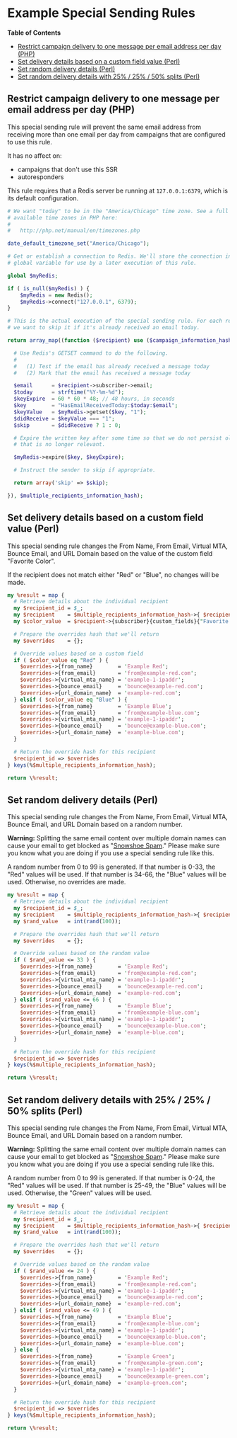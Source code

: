 # Example Special Sending Rules

<!-- START doctoc generated TOC please keep comment here to allow auto update -->
<!-- DON'T EDIT THIS SECTION, INSTEAD RE-RUN doctoc TO UPDATE -->
**Table of Contents**

- [Restrict campaign delivery to one message per email address per day (PHP)](#restrict-campaign-delivery-to-one-message-per-email-address-per-day-php)
- [Set delivery details based on a custom field value (Perl)](#set-delivery-details-based-on-a-custom-field-value-perl)
- [Set random delivery details (Perl)](#set-random-delivery-details-perl)
- [Set random delivery details with 25% / 25% / 50% splits (Perl)](#set-random-delivery-details-with-25%25--25%25--50%25-splits-perl)

<!-- END doctoc generated TOC please keep comment here to allow auto update -->

## Restrict campaign delivery to one message per email address per day (PHP)

This special sending rule will prevent the same email address from receiving
more than one email per day from campaigns that are configured to use this
rule.

It has no affect on:

* campaigns that don't use this SSR
* autoresponders

This rule requires that a Redis server be running at `127.0.0.1:6379`, which is
its default configuration.

```php
# We want "today" to be in the "America/Chicago" time zone. See a full list of
# available time zones in PHP here:
#
#   http://php.net/manual/en/timezones.php

date_default_timezone_set("America/Chicago");

# Get or establish a connection to Redis. We'll store the connection in a
# global variable for use by a later execution of this rule.

global $myRedis;

if ( is_null($myRedis) ) {
    $myRedis = new Redis();
    $myRedis->connect("127.0.0.1", 6379);
}

# This is the actual execution of the special sending rule. For each recipient,
# we want to skip it if it's already received an email today.

return array_map((function ($recipient) use ($campaign_information_hash, $myRedis) {

  # Use Redis's GETSET command to do the following.
  #
  #   (1) Test if the email has already received a message today
  #   (2) Mark that the email has received a message today

  $email      = $recipient->subscriber->email;
  $today      = strftime("%Y-%m-%d");
  $keyExpire  = 60 * 60 * 48; // 48 hours, in seconds
  $key        = "HasEmailReceivedToday:$today:$email";
  $keyValue   = $myRedis->getset($key, "1");
  $didReceive = $keyValue === "1";
  $skip       = $didReceive ? 1 : 0;

  # Expire the written key after some time so that we do not persist old data
  # that is no longer relevant.

  $myRedis->expire($key, $keyExpire);

  # Instruct the sender to skip if appropriate.

  return array('skip' => $skip);

}), $multiple_recipients_information_hash);
```

## Set delivery details based on a custom field value (Perl)

This special sending rule changes the From Name, From Email, Virtual MTA,
Bounce Email, and URL Domain based on the value of the custom field "Favorite
Color".

If the recipient does not match either "Red" or "Blue", no changes will be made.

```perl
my %result = map {
  # Retrieve details about the individual recipient
  my $recipient_id = $_;
  my $recipient    = $multiple_recipients_information_hash->{ $recipient_id };
  my $color_value  = $recipient->{subscriber}{custom_fields}{"Favorite Color"};

  # Prepare the overrides hash that we'll return
  my $overrides    = {};

  # Override values based on a custom field
  if ( $color_value eq "Red" ) {
    $overrides->{from_name}        = 'Example Red';
    $overrides->{from_email}       = 'from@example-red.com';
    $overrides->{virtual_mta_name} = 'example-1-ipaddr';
    $overrides->{bounce_email}     = 'bounce@example-red.com';
    $overrides->{url_domain_name}  = 'example-red.com';
  } elsif ( $color_value eq "Blue" ) {
    $overrides->{from_name}        = 'Example Blue';
    $overrides->{from_email}       = 'from@example-blue.com';
    $overrides->{virtual_mta_name} = 'example-1-ipaddr';
    $overrides->{bounce_email}     = 'bounce@example-blue.com';
    $overrides->{url_domain_name}  = 'example-blue.com';
  }

  # Return the override hash for this recipient
  $recipient_id => $overrides
} keys(%$multiple_recipients_information_hash);

return \%result;
```

## Set random delivery details (Perl)

This special sending rule changes the From Name, From Email, Virtual MTA,
Bounce Email, and URL Domain based on a random number.

**Warning:** Splitting the same email content over multiple domain names
can cause your email to get blocked as "[Snowshoe Spam](http://www.spamhaus.org/faq/section/Glossary#233)."
Please make sure you know what you are doing if you use a special sending
rule like this.

A random number from 0 to 99 is generated. If that number is 0-33, the "Red"
values will be used. If that number is 34-66, the "Blue" values will be used.
Otherwise, no overrides are made.

```perl
my %result = map {
  # Retrieve details about the individual recipient
  my $recipient_id = $_;
  my $recipient    = $multiple_recipients_information_hash->{ $recipient_id };
  my $rand_value   = int(rand(100));

  # Prepare the overrides hash that we'll return
  my $overrides    = {};

  # Override values based on the random value
  if ( $rand_value <= 33 ) {
    $overrides->{from_name}        = 'Example Red';
    $overrides->{from_email}       = 'from@example-red.com';
    $overrides->{virtual_mta_name} = 'example-1-ipaddr';
    $overrides->{bounce_email}     = 'bounce@example-red.com';
    $overrides->{url_domain_name}  = 'example-red.com';
  } elsif ( $rand_value <= 66 ) {
    $overrides->{from_name}        = 'Example Blue';
    $overrides->{from_email}       = 'from@example-blue.com';
    $overrides->{virtual_mta_name} = 'example-1-ipaddr';
    $overrides->{bounce_email}     = 'bounce@example-blue.com';
    $overrides->{url_domain_name}  = 'example-blue.com';
  }

  # Return the override hash for this recipient
  $recipient_id => $overrides
} keys(%$multiple_recipients_information_hash);

return \%result;
```

## Set random delivery details with 25% / 25% / 50% splits (Perl)

This special sending rule changes the From Name, From Email, Virtual MTA,
Bounce Email, and URL Domain based on a random number.

**Warning:** Splitting the same email content over multiple domain names
can cause your email to get blocked as "[Snowshoe Spam](http://www.spamhaus.org/faq/section/Glossary#233)."
Please make sure you know what you are doing if you use a special sending
rule like this.

A random number from 0 to 99 is generated. If that number is 0-24, the "Red"
values will be used. If that number is 25-49, the "Blue" values will be used.
Otherwise, the "Green" values will be used.

```perl
my %result = map {
  # Retrieve details about the individual recipient
  my $recipient_id = $_;
  my $recipient    = $multiple_recipients_information_hash->{ $recipient_id };
  my $rand_value   = int(rand(100));

  # Prepare the overrides hash that we'll return
  my $overrides    = {};

  # Override values based on the random value
  if ( $rand_value <= 24 ) {
    $overrides->{from_name}        = 'Example Red';
    $overrides->{from_email}       = 'from@example-red.com';
    $overrides->{virtual_mta_name} = 'example-1-ipaddr';
    $overrides->{bounce_email}     = 'bounce@example-red.com';
    $overrides->{url_domain_name}  = 'example-red.com';
  } elsif ( $rand_value <= 49 ) {
    $overrides->{from_name}        = 'Example Blue';
    $overrides->{from_email}       = 'from@example-blue.com';
    $overrides->{virtual_mta_name} = 'example-1-ipaddr';
    $overrides->{bounce_email}     = 'bounce@example-blue.com';
    $overrides->{url_domain_name}  = 'example-blue.com';
  } else {
    $overrides->{from_name}        = 'Example Green';
    $overrides->{from_email}       = 'from@example-green.com';
    $overrides->{virtual_mta_name} = 'example-1-ipaddr';
    $overrides->{bounce_email}     = 'bounce@example-green.com';
    $overrides->{url_domain_name}  = 'example-green.com';
  }

  # Return the override hash for this recipient
  $recipient_id => $overrides
} keys(%$multiple_recipients_information_hash);

return \%result;
```
